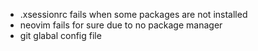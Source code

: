 - .xsessionrc fails when some packages are not installed
- neovim fails for sure due to no package manager
- git glabal config file
